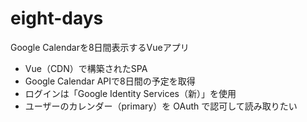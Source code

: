 # eight-days
Google Calendarを8日間表示するVueアプリ

- Vue（CDN）で構築されたSPA
- Google Calendar APIで8日間の予定を取得
- ログインは「Google Identity Services（新）」を使用
- ユーザーのカレンダー（primary）を OAuth で認可して読み取りたい
